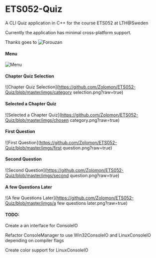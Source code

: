 ETS052-Quiz
===========

A CLI Quiz application in C++ for the course ETS052 at LTH@Sweden

Currently the application has minimal cross-platform support. 

Thanks goes to ![Forouzan](http://highered.mcgraw-hill.com/sites/0072967757/information_center_view0/)

#### Menu
![Menu](https://github.com/Zolomon/ETS052-Quiz/blob/master/imgs/menu.png?raw=true)

#### Chapter Quiz Selection
![Chapter Quiz Selection](https://github.com/Zolomon/ETS052-Quiz/blob/master/imgs/category selection.png?raw=true)

#### Selected a Chapter Quiz
![Selected a Chapter Quiz](https://github.com/Zolomon/ETS052-Quiz/blob/master/imgs/chosen category.png?raw=true)

#### First Question
![First Question](https://github.com/Zolomon/ETS052-Quiz/blob/master/imgs/first question.png?raw=true)

#### Second Question
![Second Question](https://github.com/Zolomon/ETS052-Quiz/blob/master/imgs/second question.png?raw=true)

#### A few Questions Later
![A few Questions Later](https://github.com/Zolomon/ETS052-Quiz/blob/master/imgs/a few questions later.png?raw=true)

#### TODO:
Create a an interface for ConsoleIO

Refactor ConsoleManager to use Win32ConsoleIO and LinuxConsoleIO depending on compiler flags

Create color support for LinuxConsoleIO

